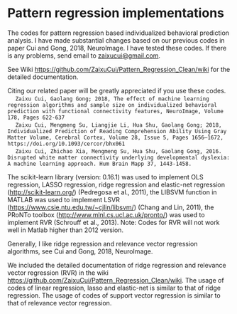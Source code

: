 # Pattern regression implementations

The codes for pattern regression based individualized behavioral prediction analysis. I have made substantial changes based on our previous codes in paper Cui and Gong, 2018, NeuroImage. I have tested these codes. If there is any problems, send email to zaixucui@gmail.com.

See Wiki https://github.com/ZaixuCui/Pattern_Regression_Clean/wiki for the detailed documentation. 

Citing our related paper will be greatly appreciated if you use these codes.
<br>&emsp; ```Zaixu Cui, Gaolang Gong; 2018, The effect of machine learning regression algorithms and sample size on individualized behavioral prediction with functional connectivity features, NeuroImage, Volume 178, Pages 622-637```
<br>&emsp; ```Zaixu Cui, Mengmeng Su, Liangjie Li, Hua Shu, Gaolang Gong; 2018, Individualized Prediction of Reading Comprehension Ability Using Gray Matter Volume, Cerebral Cortex, Volume 28, Issue 5, Pages 1656–1672, https://doi.org/10.1093/cercor/bhx061```
<br>&emsp; ```Zaixu Cui, Zhichao Xia, Mengmeng Su, Hua Shu, Gaolang Gong, 2016. Disrupted white matter connectivity underlying developmental dyslexia: A machine learning approach. Hum Brain Mapp 37, 1443-1458.```

The scikit-learn library (version: 0.16.1) was used to implement OLS regression, LASSO regression, ridge regression and elastic-net regression (http://scikit-learn.org/) (Pedregosa et al., 2011), the LIBSVM function in MATLAB was used to implement LSVR (https://www.csie.ntu.edu.tw/~cjlin/libsvm/) (Chang and Lin, 2011), the PRoNTo toolbox (http://www.mlnl.cs.ucl.ac.uk/pronto/) was used to implement RVR (Schrouff et al., 2013). 
Note: Codes for RVR will not work well in Matlab higher than 2012 version.

Generally, I like ridge regression and relevance vector regression algorithms, see Cui and Gong, 2018, NeuroImage.

We included the detailed documentation of ridge regression and relevance vector regression (RVR) in the wiki https://github.com/ZaixuCui/Pattern_Regression_Clean/wiki.
The usage of codes of linear regression, lasso and elastic-net is similar to that of ridge regression.
The usage of codes of support vector regression is similar to that of relevance vector regression.
